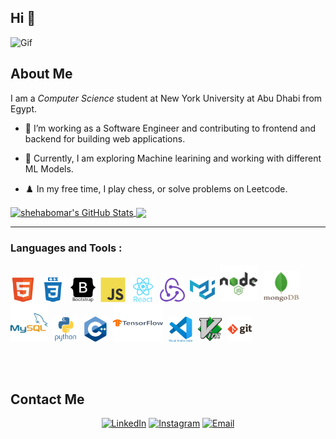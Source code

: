 ## Hi :wave:

<img src="https://user-images.githubusercontent.com/74038190/212749695-a6817c5a-a794-462b-afca-1b5ce7dd5e63.gif" alt="Gif" />

## About Me
I am a <i>Computer Science</i> student at New York University at Abu Dhabi from Egypt.
- :telescope: I’m working as a Software Engineer and contributing to frontend and backend for building web applications.

- :robot: Currently, I am exploring Machine learining and working with different ML Models.

- :chess_pawn: In my free time, I play chess, or solve problems on Leetcode.

<a href="https://github.com/shehabomar">
<a href="https://awesome-github-stats.azurewebsites.net/index.html??cardType=octocat&theme=github-dark&preferLogin=false">    
<img align ="center" alt="shehabomar's GitHub Stats" src="https://awesome-github-stats.azurewebsites.net/user-stats/shehabomar?cardType=octocat&theme=github-dark&preferLogin=false" style="max-width=100%;"/>  
<img align ="center" src="https://github-readme-stats.vercel.app/api/top-langs/?username=shehabomar&&show_icons=true&title_color=24b2ff&icon_color=24b2ff&text_color=daf7dc&bg_color=151515" style="max-width=100%;"/> 
 </a>

 ---

### Languages and Tools :

<div>
  <img src="https://github.com/devicons/devicon/blob/master/icons/html5/html5-original.svg" title="HTML5" alt="HTML" width="40" height="40"/>&nbsp;
  <img src="https://github.com/devicons/devicon/blob/master/icons/css3/css3-plain-wordmark.svg"  title="CSS3" alt="CSS" width="40" height="40"/>&nbsp;
  <img src="https://github.com/devicons/devicon/blob/master/icons/bootstrap/bootstrap-plain-wordmark.svg"  title="Bootstrap" alt="Bootstrap" width="40" height="40"/>&nbsp;
  <img src="https://github.com/devicons/devicon/blob/master/icons/javascript/javascript-original.svg" title="JavaScript" alt="JavaScript" width="40" height="40"/>&nbsp;
  <img src="https://github.com/devicons/devicon/blob/master/icons/react/react-original-wordmark.svg" title="React" alt="React" width="40" height="40"/>&nbsp;
  <img src="https://github.com/devicons/devicon/blob/master/icons/redux/redux-original.svg" title="Redux" alt="Redux " width="40" height="40"/>&nbsp;
  <img src="https://github.com/devicons/devicon/blob/master/icons/materialui/materialui-original.svg" title="Material UI" alt="Material UI" width="40" height="40"/>&nbsp;
  <img src="https://github.com/devicons/devicon/blob/master/icons/nodejs/nodejs-original-wordmark.svg" title="NodeJS" alt="NodeJS" width="60" height="60"/>&nbsp;
  <img src="https://github.com/devicons/devicon/blob/master/icons/mongodb/mongodb-original-wordmark.svg" title="MongoDB" alt="mongodb" width="60" height="50"/>&nbsp;
  <img src="https://github.com/devicons/devicon/blob/master/icons/mysql/mysql-original-wordmark.svg" title="MySQL"  alt="MySQL" width="60" height="60"/>&nbsp;
  <img src="https://github.com/devicons/devicon/blob/master/icons/python/python-original-wordmark.svg" title="Python"  alt="Python" width="40" height="40"/>&nbsp;
  <img src="https://github.com/devicons/devicon/blob/master/icons/cplusplus/cplusplus-original.svg" title="CPP"  alt="CPP" width="40" height="40"/>&nbsp;
  <img src="https://github.com/devicons/devicon/blob/master/icons/tensorflow/tensorflow-original-wordmark.svg" title="TensorFlow"  alt="Python" width="80" height="60"/>&nbsp;
  <img src="https://github.com/devicons/devicon/blob/master/icons/vscode/vscode-original-wordmark.svg" title="VSCode"  alt="VSCode" width="40" height="40"/>&nbsp;
  <img src="https://github.com/devicons/devicon/blob/master/icons/vim/vim-original.svg" title="VIM"  alt="VIM" width="40" height="40"/>&nbsp;
  <img src="https://github.com/devicons/devicon/blob/master/icons/git/git-original-wordmark.svg" title="Git" **alt="Git" width="40" height="40"/>
</div>

<br><br>
## Contact Me
<p align="center">
<a href="https://www.linkedin.com/in/omar-shehab-5231611a2/"> <img alt="LinkedIn" src="https://img.shields.io/badge/LinkedIn-Omar%20Shehab-blue?style=flat-square&logo=linkedin" style="max-width: 100%;"></a>
<a href="https://www.instagram.com/omar_shehab79/"> <img alt="Instagram" src="https://img.shields.io/badge/Instagram-omar_shehab97-blue?style=flat-square&logo=instagram" style="max-width: 100%;"></a>
 <a href="mailto:oms7891@nyu.edu"> <img alt="Email" src="https://img.shields.io/badge/Email-Omar%20Shehab-blue?style=flat-square&logo=gmail" style="max-width: 100%;"></a>
</p>

<img src="https://komarev.com/ghpvc/?username=shehabomar&style=flat-square&color=blue" alt=""/>

